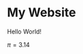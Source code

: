 <script type="text/javascript" src="http://cdn.mathjax.org/mathjax/latest/MathJax.js?config=default"></script>


# My Website

Hello World!

$\pi = 3.14$
